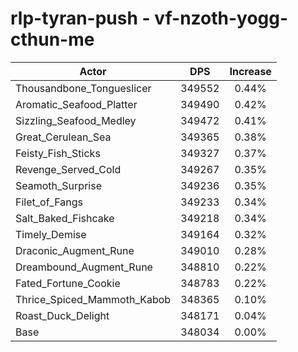 # rlp-tyran-push - vf-nzoth-yogg-cthun-me
| Actor | DPS | Increase |
|---|:---:|:---:|
|Thousandbone_Tongueslicer|349552|0.44%|
|Aromatic_Seafood_Platter|349490|0.42%|
|Sizzling_Seafood_Medley|349472|0.41%|
|Great_Cerulean_Sea|349365|0.38%|
|Feisty_Fish_Sticks|349327|0.37%|
|Revenge_Served_Cold|349267|0.35%|
|Seamoth_Surprise|349236|0.35%|
|Filet_of_Fangs|349233|0.34%|
|Salt_Baked_Fishcake|349218|0.34%|
|Timely_Demise|349164|0.32%|
|Draconic_Augment_Rune|349010|0.28%|
|Dreambound_Augment_Rune|348810|0.22%|
|Fated_Fortune_Cookie|348783|0.22%|
|Thrice_Spiced_Mammoth_Kabob|348365|0.10%|
|Roast_Duck_Delight|348171|0.04%|
|Base|348034|0.00%|
